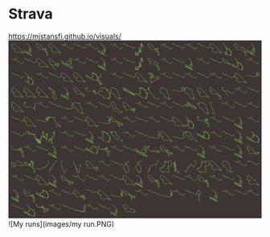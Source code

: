 # Strava

https://mjstansfi.github.io/visuals/
![Dads runs](images/dads-runs.PNG)
![My runs](images/my run.PNG)

